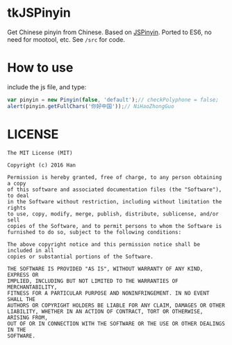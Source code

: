 # tkJSPinyin
Get Chinese pinyin from Chinese. Based on [JSPinyin](https://github.com/chinalu/JSPinyin). Ported to ES6, no need for mootool, etc. See `/src` for code.


# How to use
include the js file, and type:
```js
var pinyin = new Pinyin(false, 'default');// checkPolyphone = false;	charcase = 'default';
alert(pinyin.getFullChars('你好中国'));// NiHaoZhongGuo
```
# LICENSE
```
The MIT License (MIT)

Copyright (c) 2016 Han

Permission is hereby granted, free of charge, to any person obtaining a copy
of this software and associated documentation files (the "Software"), to deal
in the Software without restriction, including without limitation the rights
to use, copy, modify, merge, publish, distribute, sublicense, and/or sell
copies of the Software, and to permit persons to whom the Software is
furnished to do so, subject to the following conditions:

The above copyright notice and this permission notice shall be included in all
copies or substantial portions of the Software.

THE SOFTWARE IS PROVIDED "AS IS", WITHOUT WARRANTY OF ANY KIND, EXPRESS OR
IMPLIED, INCLUDING BUT NOT LIMITED TO THE WARRANTIES OF MERCHANTABILITY,
FITNESS FOR A PARTICULAR PURPOSE AND NONINFRINGEMENT. IN NO EVENT SHALL THE
AUTHORS OR COPYRIGHT HOLDERS BE LIABLE FOR ANY CLAIM, DAMAGES OR OTHER
LIABILITY, WHETHER IN AN ACTION OF CONTRACT, TORT OR OTHERWISE, ARISING FROM,
OUT OF OR IN CONNECTION WITH THE SOFTWARE OR THE USE OR OTHER DEALINGS IN THE
SOFTWARE.
```
